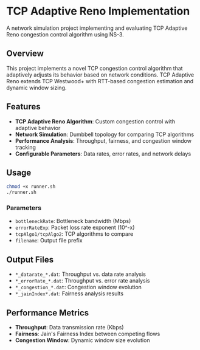 # TCP Adaptive Reno Implementation

A network simulation project implementing and evaluating TCP Adaptive Reno congestion control algorithm using NS-3.

## Overview

This project implements a novel TCP congestion control algorithm that adaptively adjusts its behavior based on network conditions. TCP Adaptive Reno extends TCP Westwood+ with RTT-based congestion estimation and dynamic window sizing.

## Features

- **TCP Adaptive Reno Algorithm**: Custom congestion control with adaptive behavior
- **Network Simulation**: Dumbbell topology for comparing TCP algorithms
- **Performance Analysis**: Throughput, fairness, and congestion window tracking
- **Configurable Parameters**: Data rates, error rates, and network delays

## Usage

```bash
chmod +x runner.sh
./runner.sh
```

### Parameters
- `bottleneckRate`: Bottleneck bandwidth (Mbps)
- `errorRateExp`: Packet loss rate exponent (10^-x)
- `tcpAlgo1/tcpAlgo2`: TCP algorithms to compare
- `filename`: Output file prefix

## Output Files

- `*_datarate_*.dat`: Throughput vs. data rate analysis
- `*_errorRate_*.dat`: Throughput vs. error rate analysis
- `*_congestion_*.dat`: Congestion window evolution
- `*_jainIndex*.dat`: Fairness analysis results

## Performance Metrics

- **Throughput**: Data transmission rate (Kbps)
- **Fairness**: Jain's Fairness Index between competing flows
- **Congestion Window**: Dynamic window size evolution
